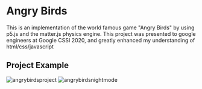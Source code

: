 # Angry Birds

This is an implementation of the world famous game "Angry Birds" by using p5.js and the matter.js physics engine. This project was presented to google engineers at Google CSSI 2020, and greatly enhanced my understanding of html/css/javascript

## Project Example
![angrybirdsproject](https://user-images.githubusercontent.com/77905977/150264513-6681a3cc-d1fb-4555-9069-a4439e072b7a.png)
![angrybirdsnightmode](https://user-images.githubusercontent.com/77905977/150264520-65942381-1165-475e-855f-8f53c2868c4d.png)
